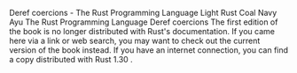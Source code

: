 Deref coercions - The Rust Programming Language
Light
Rust
Coal
Navy
Ayu
The Rust Programming Language
Deref
coercions
The first edition of the book is no longer distributed with Rust's documentation.
If you came here via a link or web search, you may want to check out
the current
version of the book
instead.
If you have an internet connection, you can
find a copy distributed with
Rust
1.30
.